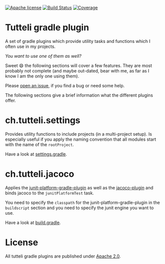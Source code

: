 [![Apache license](https://img.shields.io/badge/license-Apache%202.0-brightgreen.svg)](http://opensource.org/licenses/Apache2.0)
[![Build Status](https://travis-ci.org/robstoll/tutteli-gradle-plugin.svg?branch=master)](https://travis-ci.org/robstoll/tutteli-gradle-plugin/branches)
[![Coverage](https://codecov.io/github/robstoll/tutteli-gradle-plugin/coverage.svg?branch=master)](https://codecov.io/github/robstoll/tutteli-gradle-plugin?branch=master)

# Tutteli gradle plugin
A set of gradle plugins which provide utility tasks and functions which I often use in my projects.

*You want to use one of them as well?*

Sweet :smile: the following sections will cover a few features.
They are most probably not complete
(and maybe out-dated, bear with me, as far as I know I am the only one using them).

Please [open an issue](https://github.com/robstoll/tutteli-gradle-plugin/issues/new),
if you find a bug or need some help.

The following sections give a brief information what the different plugins offer.

# ch.tutteli.settings
Provides utility functions to include projects (in a multi-project setup).
Is especially useful if you apply the naming convention that all modules start with the name of the `rootProject`.

Have a look at [settings.gradle](https://github.com/robstoll/tutteli-gradle-plugin/tree/master/settings.gradle#L36).

# ch.tutteli.jacoco
Applies the [junit-platform-gradle-plugin](https://junit.org/junit5/docs/current/user-guide/#running-tests-build-gradle)
as well as the [jacoco-plugin](https://docs.gradle.org/current/userguide/jacoco_plugin.html)
and binds jacoco to the `junitPlatformTest` task.

You need to specify the `classpath` for the junit-platform-gradle-plugin in the `buildscript` section 
and you need to specify the junit engine you want to use. 

Have a look at [build.gradle](https://github.com/robstoll/tutteli-gradle-plugin/tree/master/build.gradle#L47).

# License
All tutteli gradle plugins are published under [Apache 2.0](http://opensource.org/licenses/Apache2.0).
